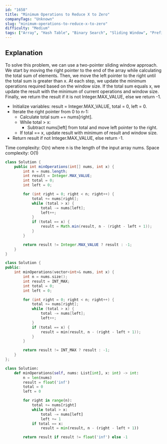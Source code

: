 ```yaml
---
id: "1658"
title: "Minimum Operations to Reduce X to Zero"
companyTags: "Unknown"
slug: "minimum-operations-to-reduce-x-to-zero"
difficulty: "Medium"
tags: ["Array", "Hash Table", "Binary Search", "Sliding Window", "Prefix Sum"]
---
```


## Explanation
To solve this problem, we can use a two-pointer sliding window approach. We start by moving the right pointer to the end of the array while calculating the total sum of elements. Then, we move the left pointer to the right until the total sum is greater than x. At each step, we update the minimum operations required based on the window size. If the total sum equals x, we update the result with the minimum of current operations and window size. Finally, we return the result if it is not Integer.MAX_VALUE, else we return -1.

- Initialize variables: result = Integer.MAX_VALUE, total = 0, left = 0.
- Iterate the right pointer from 0 to n-1:
  - Calculate total sum += nums[right].
  - While total > x:
    - Subtract nums[left] from total and move left pointer to the right.
  - If total == x, update result with minimum of result and window size.
- Return result if not Integer.MAX_VALUE, else return -1.

Time complexity: O(n) where n is the length of the input array nums.
Space complexity: O(1)
```java
class Solution {
    public int minOperations(int[] nums, int x) {
        int n = nums.length;
        int result = Integer.MAX_VALUE;
        int total = 0;
        int left = 0;

        for (int right = 0; right < n; right++) {
            total += nums[right];
            while (total > x) {
                total -= nums[left];
                left++;
            }
            if (total == x) {
                result = Math.min(result, n - (right - left + 1));
            }
        }

        return result != Integer.MAX_VALUE ? result : -1;
    }
}
```

```cpp
class Solution {
public:
    int minOperations(vector<int>& nums, int x) {
        int n = nums.size();
        int result = INT_MAX;
        int total = 0;
        int left = 0;

        for (int right = 0; right < n; right++) {
            total += nums[right];
            while (total > x) {
                total -= nums[left];
                left++;
            }
            if (total == x) {
                result = min(result, n - (right - left + 1));
            }
        }

        return result != INT_MAX ? result : -1;
    }
};
```

```python
class Solution:
    def minOperations(self, nums: List[int], x: int) -> int:
        n = len(nums)
        result = float('inf')
        total = 0
        left = 0

        for right in range(n):
            total += nums[right]
            while total > x:
                total -= nums[left]
                left += 1
            if total == x:
                result = min(result, n - (right - left + 1))

        return result if result != float('inf') else -1
```